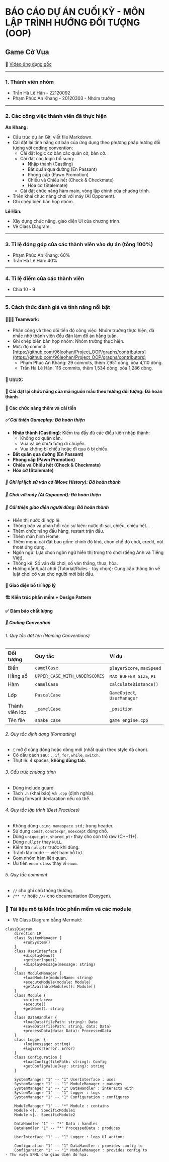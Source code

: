 # BÁO CÁO DỰ ÁN CUỐI KỲ - MÔN LẬP TRÌNH HƯỚNG ĐỐI TƯỢNG (OOP)

## Game Cờ Vua

🔗 [Video ứng dụng gốc](https://www.youtube.com/watch?v=_4EuZI8Q8cs)

---

### 1. Thành viên nhóm

- Trần Hà Lê Hân - 22120092
- Phạm Phúc An Khang - 20120303 - Nhóm trưởng

---

### 2. Các công việc thành viên đã thực hiện

**An Khang:**

- Cấu trúc dự án Git, viết file Markdown.
- Cài đặt lại tính năng cơ bản của ứng dụng theo phương pháp hướng đối tượng với coding convention:
  - Cài đặt logic cơ bản các quân cờ, bàn cờ.
  - Cài đặt các logic bổ sung:
    - Nhập thành (Castling)
    - Bắt quân qua đường (En Passant)
    - Phong cấp (Pawn Promotion)
    - Chiếu và Chiếu hết (Check & Checkmate)
    - Hòa cờ (Stalemate)
  - Cài đặt chức năng hàm main, vòng lặp chính của chương trình.
- Triển khai chức năng chơi với máy (AI Opponent).
- Ghi chép biên bản họp nhóm.

**Lê Hân:**

- Xây dựng chức năng, giao diện UI của chương trình.
- Vẽ Class Diagram.

---

### 3. Tỉ lệ đóng góp của các thành viên vào dự án (tổng 100%)

- Phạm Phúc An Khang: 60%
- Trần Hà Lê Hân: 40%

---

### 4. Tỉ lệ điểm của các thành viên

- Chia 10 - 9

---

### 5. Cách thức đánh giá và tính năng nổi bật

#### 🧑‍🤝‍🧑 Teamwork:

- Phân công và theo dõi tiến độ công việc: Nhóm trưởng thực hiện, đã nhắc nhở thành viên đều đặn làm đồ án hằng tuần.
- Ghi chép biên bản họp nhóm: Nhóm trưởng thực hiện.
- Mức độ commit: [https://github.com/96leohan/Project_OOP/graphs/contributors](https://github.com/96leohan/Project_OOP/graphs/contributors)
  - Phạm Phúc An Khang: 29 commits, thêm 7,951 dòng, xóa 4,110 dòng.
  - Trần Hà Lê Hân: 116 commits, thêm 1,534 dòng, xóa 1,286 dòng.

#### 🎨 UI/UX:

#### 🧱 Cài đặt lại chức năng của mã nguồn mẫu theo hướng đối tượng: Đã hoàn thành

#### 🔧 Các chức năng thêm và cải tiến

##### ✅ Cải thiện Gameplay: Đã hoàn thiện

- **Nhập thành (Castling)**: Kiểm tra đầy đủ các điều kiện nhập thành:
  - Không có quân cản.
  - Vua và xe chưa từng di chuyển.
  - Vua không bị chiếu hoặc đi qua ô bị chiếu.
- **Bắt quân qua đường (En Passant)**
- **Phong cấp (Pawn Promotion)**
- **Chiếu và Chiếu hết (Check & Checkmate)**
- **Hòa cờ (Stalemate)**

##### 📜 Ghi lại lịch sử ván cờ (Move History): Đã hoàn thành

##### 🤖 Chơi với máy (AI Opponent): Đã hoàn thiện

##### 🧩 Cải thiện giao diện người dùng: Đã hoàn thành

- Hiển thị nước đi hợp lệ.
- Thông báo và phản hồi các sự kiện: nước đi sai, chiếu, chiếu hết...
- Thêm chức năng đầu hàng, restart trận đấu.
- Thêm màn hình Home.
- Thêm menu cài đặt bao gồm: chỉnh độ khó, chọn chế độ chơi, credit, nút thoát ứng dụng.
- Ngôn ngữ: Lựa chọn ngôn ngữ hiển thị trong trò chơi (tiếng Anh và Tiếng Việt).
- Thống kê: Số ván đã chơi, số ván thắng, thua, hòa.
- Hướng dẫn/Luật chơi (Tutorial/Rules - tùy chọn): Cung cấp thông tin về luật chơi cờ vua cho người mới bắt đầu.

#### 🧭 Giao diện bố trí hợp lý

#### 🏗️ Kiến trúc phần mềm + Design Pattern

#### ✅ Đảm bảo chất lượng

##### 🔣 Coding Convention

###### 1. Quy tắc đặt tên (Naming Conventions)

| Đối tượng      | Quy tắc                       | Ví dụ                       |
| :------------- | :---------------------------- | :-------------------------- |
| Biến           | `camelCase`                   | `playerScore`, `maxSpeed`   |
| Hằng số        | `UPPER_CASE_WITH_UNDERSCORES` | `MAX_BUFFER_SIZE`, `PI`     |
| Hàm            | `camelCase`                   | `calculateDistance()`       |
| Lớp            | `PascalCase`                  | `GameObject`, `UserManager` |
| Thành viên lớp | `_camelCase`                  | `_position`                 |
| Tên file       | `snake_case`                  | `game_engine.cpp`           |

###### 2. Quy tắc định dạng (Formatting)

- `{` mở ở cùng dòng hoặc dòng mới (nhất quán theo style đã chọn).
- Có dấu cách sau: `,`, `if`, `for`, `while`, `switch`.
- Thụt lề: 4 spaces, **không dùng tab**.

###### 3. Cấu trúc chương trình

- Dùng include guard.
- Tách `.h` (khai báo) và `.cpp` (định nghĩa).
- Dùng forward declaration nếu có thể.

###### 4. Quy tắc lập trình (Best Practices)

- Không dùng `using namespace std;` trong header.
- Sử dụng `const`, `constexpr`, `noexcept` đúng chỗ.
- Dùng `unique_ptr`, `shared_ptr` thay cho con trỏ raw (C++11+).
- Dùng `nullptr` thay `NULL`.
- Kiểm tra `nullptr` trước khi dùng.
- Tránh lặp code — viết hàm hỗ trợ.
- Gom nhóm hàm liên quan.
- Ưu tiên `enum class` thay vì `enum`.

###### 5. Quy tắc comment

- `//` cho ghi chú thông thường.
- `/** */` hoặc `///` cho documentation (Doxygen).

### 📄 Tài liệu mô tả kiến trúc phần mềm và các module

- Vẽ Class Diagram bằng Mermaid:

```mermaid
classDiagram
    direction LR
    class SystemManager {
        +runSystem()
    }
    class UserInterface {
        +displayMenu()
        +getUserInput()
        +displayMessage(message: string)
    }
    class ModuleManager {
        +loadModule(moduleName: string)
        +executeModule(module: Module)
        +getAvailableModules(): Module[]
    }
    class Module {
        <<interface>>
        +execute()
        +getName(): string
    }
    class DataHandler {
        +loadData(filePath: string): Data
        +saveData(filePath: string, data: Data)
        +processData(data: Data): ProcessedData
    }
    class Logger {
        +log(message: string)
        +logError(error: Error)
    }
    class Configuration {
        +loadConfig(filePath: string): Config
        +getConfigValue(key: string): string
    }

    SystemManager "1" -- "1" UserInterface : uses
    SystemManager "1" -- "1" ModuleManager : manages
    SystemManager "1" -- "1" DataHandler : interacts with
    SystemManager "1" -- "1" Logger : logs
    SystemManager "1" -- "1" Configuration : configures

    ModuleManager "1" -- "*" Module : contains
    Module <|.. SpecificModule1
    Module <|.. SpecificModule2

    DataHandler "1" -- "*" Data : handles
    DataHandler "1" -- "*" ProcessedData : produces

    UserInterface "1" -- "1" Logger : logs UI actions

    Configuration "1" -- "1" DataHandler : provides config to
    Configuration "1" -- "1" ModuleManager : provides config to
- Thư viện SFML cho giao diện đồ họa.
```
